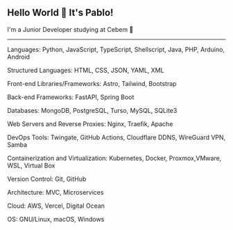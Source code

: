 ## Hello World 👋 It's Pablo!

I'm a Junior Developer studying at Cebem 🏫

------

Languages: Python, JavaScript, TypeScript, Shellscript, Java, PHP, Arduino, Android

Structured Languages: HTML, CSS, JSON, YAML, XML

Front-end Libraries/Frameworks: Astro, Tailwind, Bootstrap

Back-end Frameworks: FastAPI, Spring Boot

Databases: MongoDB, PostgreSQL, Turso, MySQL, SQLite3

Web Servers and Reverse Proxies: Nginx, Traefik, Apache

DevOps Tools: Twingate, GitHub Actions, Cloudflare DDNS, WireGuard VPN, Samba

Containerization and Virtualization: Kubernetes, Docker, Proxmox,VMware, WSL, Virtual Box

Version Control: Git, GitHub

Architecture: MVC, Microservices

Cloud: AWS, Vercel, Digital Ocean

OS: GNU/Linux, macOS, Windows
